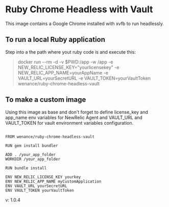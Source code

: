 # Ruby Chrome Headless with Vault
 
This image contains a Google Chrome installed with xvfb to run headlessly.

## To run a local Ruby application 

Step into a the path where yout ruby code is and execute this:

> docker run --rm -d -v $PWD:/app -w /app -e NEW_RELIC_LICENSE_KEY="yourlicensekey" -e NEW_RELIC_APP_NAME=yourAppName -e VAULT_URL=yourSecretURL -e VAULT_TOKEN=yourVaultToken wenance/ruby-chrome-headless-vault

## To make a custom image 

Using this image as base and don't forget to define license_key and app_name env variables for NewRelic Agent and VAULT_URL and VAULT_TOKEN for vault environment variables configuration.

```docker

FROM wenance/ruby-chrome-headless-vault

RUN gem install bundler

ADD . /your_app_folder
WORKDIR /your_app_folder

RUN bundle install

ENV NEW_RELIC_LICENSE_KEY yourkey
ENV NEW_RELIC_APP_NAME myCustomApplication
ENV VAULT_URL yourSecretURL
ENV VAULT_TOKEN yourVaultToken
```
v: 1.0.4
